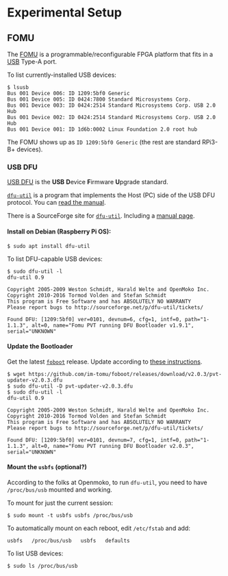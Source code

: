 # Experimental Setup

## FOMU

The [FOMU](https://tomu.im/fomu.html) is a programmable/reconfigurable FPGA platform
that fits in a [USB](https://en.wikipedia.org/wiki/USB) Type-A port.

To list currently-installed USB devices:
```
$ lsusb
Bus 001 Device 006: ID 1209:5bf0 Generic 
Bus 001 Device 005: ID 0424:7800 Standard Microsystems Corp. 
Bus 001 Device 003: ID 0424:2514 Standard Microsystems Corp. USB 2.0 Hub
Bus 001 Device 002: ID 0424:2514 Standard Microsystems Corp. USB 2.0 Hub
Bus 001 Device 001: ID 1d6b:0002 Linux Foundation 2.0 root hub
```

The FOMU shows up as `ID 1209:5bf0 Generic` (the rest are standard RPi3-B+ devices).

### USB DFU

[USB DFU](http://wiki.openmoko.org/wiki/USB_DFU_-_The_USB_Device_Firmware_Upgrade_standard)
is the **USB** **D**evice **F**irmware **U**pgrade standard.

[`dfu-util`](http://wiki.openmoko.org/wiki/Dfu-util)
is a program that implements the Host (PC) side of the USB DFU protocol.
You can [read the manual](http://wiki.openmoko.org/wiki/Manuals/Dfu-util).

There is a SourceForge site for [`dfu-util`](http://dfu-util.sourceforge.net/).
Including a [manual page](http://dfu-util.sourceforge.net/dfu-util.1.html).

#### Install on Debian (Raspberry Pi OS):

```
$ sudo apt install dfu-util
```

To list DFU-capable USB devices:
```
$ sudo dfu-util -l
dfu-util 0.9

Copyright 2005-2009 Weston Schmidt, Harald Welte and OpenMoko Inc.
Copyright 2010-2016 Tormod Volden and Stefan Schmidt
This program is Free Software and has ABSOLUTELY NO WARRANTY
Please report bugs to http://sourceforge.net/p/dfu-util/tickets/

Found DFU: [1209:5bf0] ver=0101, devnum=6, cfg=1, intf=0, path="1-1.1.3", alt=0, name="Fomu PVT running DFU Bootloader v1.9.1", serial="UNKNOWN"
```

#### Update the Bootloader

Get the latest [`foboot`](https://github.com/im-tomu/foboot/releases/latest) release.
Update according to [these instructions](https://workshop.fomu.im/en/latest/bootloader.html).

```
$ wget https://github.com/im-tomu/foboot/releases/download/v2.0.3/pvt-updater-v2.0.3.dfu
$ sudo dfu-util -D pvt-updater-v2.0.3.dfu
$ sudo dfu-util -l
dfu-util 0.9

Copyright 2005-2009 Weston Schmidt, Harald Welte and OpenMoko Inc.
Copyright 2010-2016 Tormod Volden and Stefan Schmidt
This program is Free Software and has ABSOLUTELY NO WARRANTY
Please report bugs to http://sourceforge.net/p/dfu-util/tickets/

Found DFU: [1209:5bf0] ver=0101, devnum=7, cfg=1, intf=0, path="1-1.1.3", alt=0, name="Fomu PVT running DFU Bootloader v2.0.3", serial="UNKNOWN"
```

#### Mount the `usbfs` (optional?)

According to the folks at Openmoko,
to run `dfu-util`, you need to have `/proc/bus/usb` mounted and working.

To mount for just the current session:
```
$ sudo mount -t usbfs usbfs /proc/bus/usb
```

To automatically mount on each reboot, edit `/etc/fstab` and add:
```
usbfs   /proc/bus/usb   usbfs   defaults
```

To list USB devices:
```
$ sudo ls /proc/bus/usb
```
